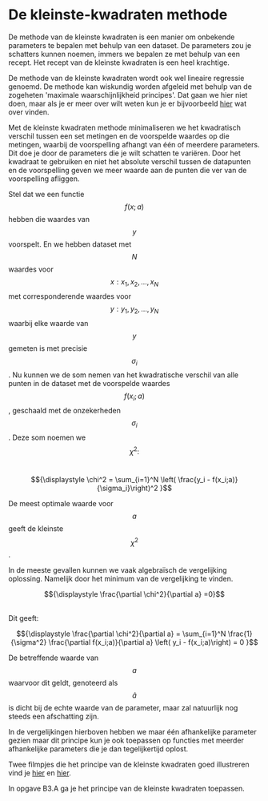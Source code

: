 # De kleinste-kwadraten methode

De methode van de kleinste kwadraten is een manier om onbekende parameters te bepalen met behulp van een dataset. De parameters zou je schatters kunnen noemen, immers we bepalen ze met behulp van een recept. Het recept van de kleinste kwadraten is een heel krachtige.


De methode van de kleinste kwadraten wordt ook wel lineaire regressie genoemd. De methode kan wiskundig worden afgeleid met behulp van de zogeheten 'maximale waarschijnlijkheid principes'. Dat gaan we hier niet doen, maar als je er meer over wilt weten kun je er bijvoorbeeld <a href="https://www.youtube.com/watch?v=_-Gnu498s3o">hier</a> wat over vinden.


Met de kleinste kwadraten methode minimaliseren we het kwadratisch verschil tussen een set metingen en de voorspelde waardes op die metingen, waarbij de voorspelling afhangt van één of meerdere parameters. Dit doe je door de parameters die je wilt schatten te variëren. Door het kwadraat te gebruiken en niet het absolute verschil tussen de datapunten en de voorspelling geven we meer waarde aan de punten die ver van de voorspelling afliggen. 

Stel dat we een functie $$f(x;a)$$ hebben die waardes van $$y$$ voorspelt. En we hebben dataset met $$N$$ waardes voor $$x: {x_1,x_2,...,x_N}$$ met corresponderende waardes voor $$y: {y_1,y_2,...,y_N}$$ waarbij elke waarde van $$y$$ gemeten is met precisie $$\sigma_i$$. Nu kunnen we de som nemen van het kwadratische verschil van alle punten in de dataset met de voorspelde waardes $$f(x_i;a)$$, geschaald met de onzekerheden $$\sigma_i$$. Deze som noemen we $$\chi^2:$$<br>
<center>$${\displaystyle \chi^2 = \sum_{i=1}^N \left( \frac{y_i - f(x_i;a)}{\sigma_i}\right)^2 }$$</center> 

De meest optimale waarde voor $$a$$ geeft de kleinste $$\chi^2$$. 


In de meeste gevallen kunnen we vaak algebraïsch de vergelijking oplossing. Namelijk door het minimum van de vergelijking te vinden. <br>

<center>$${\displaystyle \frac{\partial \chi^2}{\partial a} =0}$$</center><br>

Dit geeft: 

<center>$${\displaystyle \frac{\partial \chi^2}{\partial a} = \sum_{i=1}^N \frac{1}{\sigma^2} \frac{\partial f(x_i;a)}{\partial a} \left( y_i - f(x_i;a)\right) = 0 }$$</center> 

De betreffende waarde van $$a$$ waarvoor dit geldt, genoteerd als $$\hat{a}$$ is dicht bij de echte waarde van de parameter, maar zal natuurlijk nog steeds een afschatting zijn. 

In de vergelijkingen hierboven hebben we maar één afhankelijke parameter gezien maar dit principe kun je ook toepassen op functies met meerder afhankelijke parameters die je dan tegelijkertijd oplost.

Twee filmpjes die het principe van de kleinste kwadraten goed illustreren vind je <a href="https://www.youtube.com/watch?v=YwZYSTQs-Hk">hier</a> en <a href = "https://www.youtube.com/watch?v=0T0z8d0_aY4">hier</a>. 


In opgave B3.A ga je het principe van de kleinste kwadraten toepassen.





